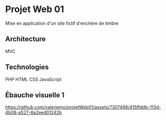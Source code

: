 # Projet Web 01
Mise en application d'un site fictif d'enchère de timbre

## Architecture 
MVC
## Technologies 
PHP
HTML
CSS
JavaScript

## Ébauche visuelle 1


https://github.com/valeriemo/projetWeb01/assets/7307498/415ffddb-113d-4b08-a527-8a2eed01242b

